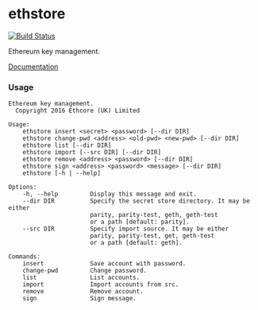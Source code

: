# ethstore

[![Build Status][travis-image]][travis-url]

[travis-image]: https://travis-ci.org/debris/ethstore.svg?branch=master
[travis-url]: https://travis-ci.org/debris/ethstore

Ethereum key management.

[Documentation](http://debris.github.io/ethstore/ethstore/index.html)

### Usage

```
Ethereum key management.
  Copyright 2016 Ethcore (UK) Limited

Usage:
    ethstore insert <secret> <password> [--dir DIR]
    ethstore change-pwd <address> <old-pwd> <new-pwd> [--dir DIR]
    ethstore list [--dir DIR]
    ethstore import [--src DIR] [--dir DIR]
    ethstore remove <address> <password> [--dir DIR]
    ethstore sign <address> <password> <message> [--dir DIR]
    ethstore [-h | --help]

Options:
    -h, --help         Display this message and exit.
    --dir DIR          Specify the secret store directory. It may be either
                       parity, parity-test, geth, geth-test
                       or a path [default: parity].
    --src DIR          Specify import source. It may be either
                       parity, parity-test, get, geth-test
                       or a path [default: geth].

Commands:
    insert             Save account with password.
    change-pwd         Change password.
    list               List accounts.
    import             Import accounts from src.
    remove             Remove account.
    sign               Sign message.
```

